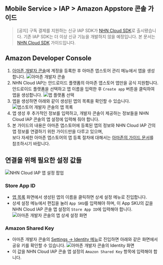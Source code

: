 ## Mobile Service > IAP > Amazon Appstore 콘솔 가이드

> [공지]
> 구독 결제를 지원하는 신규 IAP SDK가 [NHN Cloud SDK](http://docs.toast.com/ko/TOAST/ko/toast-sdk/overview/)로 출시됐습니다.
> 기존 IAP SDK는 더 이상 신규 기능을 개발하지 않을 예정입니다.
> 본 문서는 [NHN Cloud SDK](http://docs.toast.com/ko/TOAST/ko/toast-sdk/overview/) 가이드입니다.

## Amazon Developer Console
1. [아마존 개발자 콘솔](https://developer.amazon.com/)에 계정을 등록한 후 아마존 앱스토어 관리 메뉴에서 앱을 생성합니다.
   ![아마존 개발자 콘솔](http://static.toastoven.net/prod_iap/amazon_developer_console_eng.png)
2. NHN Cloud IAP는 안드로이드 플랫폼의 아마존 앱스토어 앱만을 공식 지원합니다. 안드로이드 플랫폼을 선택하고 앱 이름을 입력한 후 `Create app` 버튼을 클릭하여 앱을 생성합니다.
   ![앱 플랫폼 선택](http://static.toastoven.net/prod_iap/amazon_appmenu_0_eng.png)
3. 앱을 생성하면 아래와 같이 생성된 앱의 목록을 확인할 수 있습니다.
   ![앱스토어 개발자 콘솔의 앱 목록](http://static.toastoven.net/prod_iap/amazon_appmenu_1_eng.png)
4. 앱 생성 후 추가적인 정보를 입력하고, 개발자 콘솔이 제공하는 정보들을 NHN Cloud IAP 콘솔의 앱 설정에 입력해 줘야 합니다.
5. 본 가이드의 내용은 아마존 앱스토어에 등록된 앱의 정보와 NHN Cloud IAP 간의 앱 정보를 연결하기 위한 가이드만을 다루고 있으며, <br/> 보다 자세한 아마존 앱스토어의 앱 등록 절차에 대해서는 [아마존의 가이드 문서](https://developer.amazon.com/apps-and-games/documentation)를 참조하시기 바랍니다.

## 연결을 위해 필요한 설정 값들
![NHN Cloud IAP 앱 설정 팝업](http://static.toastoven.net/prod_iap/amazon_iap_console_kor.png)
### Store App ID
- [앱 목록](https://developer.amazon.com/apps-and-games/console/apps/list.html) 화면에서 생성된 앱의 이름을 클릭하면 상세 설정 메뉴로 진입합니다.
- 상세 설정 메뉴에서 편집을 눌러 `App SKU`를 입력해야 하며, 이 App SKU의 값을 NHN Cloud IAP 콘솔 앱 설정의 `Store App ID`에 입력해야 합니다.
  ![아마존 개발자 콘솔의 앱 상세 설정 화면](http://static.toastoven.net/prod_iap/amazon_appmenu_2_eng.png)


### Amazon Shared Key
- 아마존 개발자 콘솔의 [Settings -> Identity 메뉴](https://developer.amazon.com/settings/console/sdk/shared-key)로 진입하면 아래와 같은 화면에서 공유 키를 확인할 수 있습니다.
  ![아마존 개발자 콘솔의 Identity 화면](http://static.toastoven.net/prod_iap/amazon_appmenu_3_eng.png)
- 이 값을 NHN Cloud IAP 콘솔 앱 설정의 `Amazon Shared Key` 항목에 입력해야 합니다.
